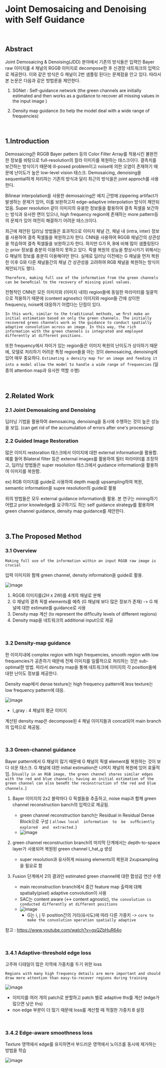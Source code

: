 # Joint Demosaicing and Denoising with Self Guidance

<br/>

## Abstract

Joint Demosaicing & Denoising(JDD) 분야에서 기존의 방식들은 입력인 Bayer raw 이미지를 4 채널의 RGGB 이미지로 decompose한 후 신경망 네트워크의 입력으로 제공한다. 이와 같은 방식은 G 채널이 2번 샘플링 된다는 문제점을 안고 있다. 따라서 본 논문은 다음과 같은 방법론을 제안한다.

1. SGNet : Self-guidance network (the green channels are initially estimated and then works as a guidance to recover all missing values in the input image )

2. Density map guidance (to help the model deal with a wide range of frequencies)

<br/>

## 1.Introduction

Demosaicing은 RGGB Bayer pattern 등의 Color Filter Array를 적용시킨 불완전한 정보를 바탕으로 full-resolution의 칼라 이미지를 복원하는 태스크이다. 결측치를 보간하는 방식이기 때문에 ill-posed problem이고 noise에 의한 오염이 존재하기 때문에 난이도가 높은 low-level vision 태스크. Demosaicing, denoising을 sequential하게 처리하는 기존의 방식과 달리 최근의 방식을은 joint approch를 사용한다.

Bilinear interpolation을 사용한 demosaicing은 에지 근방에 zippering artifact가 발생하는 문제가 있어, 이를 보완하고자 edge-adaptive interpolation 방식이 제안되었음. Super resolution 같이 이미지의 유용한 정보들을 활용하여 결측 픽셀을 보간하는 방식과 유사한 면이 있으나, high frequency region에 존재하는 more pattern등의 문제가 있어 여전히 해결하기 어려운 태스크이다.

최근에 제안된 딥러닝 방법들은 효과적으로 이미지 채널 간, 채널 내 (intra, inter) 정보를 사용하여 결측 픽셀들을 복원하고자 한다. CNN을 사용하여 RGGB 채널간의 상관성을 학습하여 결측 픽셀들을 보완하고자 한다. 하지만 G가 R, B에 비해 많이 샘플링된다는 prior 정보를 충분히 이용하지 못하고 있다. 픽셀 복원의 성능을 향상시키기 위해서는 G 채널의 정보를 충분히 이용해야만 한다. 실제로 딥러닝 이전에는 G 채널을 먼저 복원한 이후 G와 다른 채널들간의 채널 간 상관성을 고려하여 RGB 채널을 복원하는 방식이 제안되기도 했다.

`Therefore, making full use of the information from the green channels can be beneﬁcial to the recovery of missing pixel values.`

전형적인 CNN은 모든 이미지와 (이미지 내의) region들에 동일한 파라미터를 일괄적으로 적용하기 때문에 (content agnostic) 이미지와 region들 간에 상이한 frequency, noise에 대응하기 어렵다는 단점이 있다. 

 `In this work, similar to the traditional methods, we ﬁrst make an initial estimation based on only the green channels. The initially recovered green channels work as the guidance to conduct spatially adaptive convolution across an image. In this way, the rich information with the green channels is integrated and employed differently at different positions.`

 또한 frequency에서 차이가 있는 region들은 이미지 복원의 난이도가 상이하기 때문에, 모델로 처리하기 어려운 특정 region들을 아는 것이 demosaicing, denoising에 있어 매우 중요하다. `Estimating a density map for an image and feeding it into a model allow the model to handle a wide range of frequencies` (일종의 attention map과 유사한 역할 수행)

 <br/>

 ## 2.Related Work

 ### 2.1 Joint Demosaicing and Denoising

 딥러닝 기법을 활용하여 demosaicing, denoising을 동시에 수행하는 것이 높은 성능을 보임. (can get rid of the accumulation of errors after one's processing)

 ### 2.2 Guided Image Restoration

많은 이미지 restoration 태스크에서 이미지에 대한 external information을 활용함. 예를 들어 Bilateral filter 등은 external images를 활용하여 필터 파라미터를 조정하고, 딥러닝 방법들은 super resolution 태스크에서 guidance information을 활용하여 이미지를 복원함. 

ex) RGB 이미지를 guide로 사용하여 depth map을 upsampling하여 복원, semantic information을 supre resolution의 guide로 활용

위의 방법들은 모두 external guidance information을 활용. 본 연구는 mining하기 어렵고 prior knowledge를 요구하기도 하는 self guidance strategy를 활용하며 green channel guidance, density map guidance를 제안한다.

<br/>

## 3.The Proposed Method

### 3.1 Overview

`Making full use of the information within an input RGGB raw image is crucial`

입력 이미지와 함께 green channel, density information을 guide로 활용.

![image](https://user-images.githubusercontent.com/44194558/148518278-afb7fad2-d303-49af-9e4e-43453e78d965.png)


1. RGGB 이미지를(2H x 2W)를 4개의 채널로 분해
2. G 채널의 결측 픽셀 elements를 예측 (G 채널에 보다 많은 정보가 존재) -> G 채널에 대한 estimate를 guidance로 사용 
3. Density map 계산 (to represent the difﬁculty levels of different regions)
4. Density map을 네트워크의 additional input으로 제공

<br/>

### 3.2 Density-map guidance

한 이미지내에 complex region with high frequencies, smooth region with low frequencies가 공존하기 때문에 전체 이미지를 일률적으로 처리하는 것은 sub-optimal한 방법. 따라서 density map을 통해 네트워크에 이미지의 각 position들에 대한 난이도 정보를 제공한다.

Density map에서 dense texture는 high frequency pattern에 less texture는 low frequency pattern에 대응.

![image](https://user-images.githubusercontent.com/44194558/148518986-053400e0-0d95-42e3-910d-2af18b8c2453.png)

 - I_gray : 4 채널의 평균 이미지

계산된 density map은 decompose된 4 채널 이미지들과 concat되어 main branch의 입력으로 제공됨.

<br/>

### 3.3 Green-channel guidance

Bayer pattern에서 G 채널이 많기 때문에 G 채널의 픽셀 element를 복원하는 것이 보다 쉬운 태스크. G 채널에 대한 initial estimation은 나머지 채널의 복원에 있어 효율적임. (`Usually in an RGB image, the green channel shares similar edges with the red and blue channels; having an initial estimation of the green channel can also beneﬁt the reconstruction of the red and blue channels.`)

1. Bayer 이미지의 2x2 블락마다 G 픽셀들을 추출하고, noise map과 함께 green channel reconstruction banch의 입력으로 제공됨.
   - green channel reconstruction banch는 Residual in Residual Dense Block으로 구성 ( `allows local  information  to  be  sufﬁciently  explored  and  extracted.`)
   - ![image](https://user-images.githubusercontent.com/44194558/148520322-f623dadf-f73f-4aae-b094-1a959915504b.png)

2. green channel reconstruction branch의 마지막 단계에서는 depth-to-space layer가 사용되어 복원된 green channel I_hat_g 생성
   - super resolution과 유사하게 missing elements의 복원과 2xupsampling을 필요로 함

3. Fusion 단계에서 2의 결과인 estimated green channel에 대한 합성곱 연산 수행
   - main reconstruction branch에서 중간 feature map 출력에 대해 spatially(pixel) adaptive convolution이 사용
   - SAC는 content aware (<-> content agnostic), `the convolution is conducted differently at different positions` 
   - ![image](https://user-images.githubusercontent.com/44194558/148521294-d59652f5-e110-4843-abf3-1ec8cbe3014e.png)
      - G는 i, j 두 position간의 거리(유사도)에 따라 다른 가중치 -> `core to make the convolution operation spatially adaptive` 

참고 : https://www.youtube.com/watch?v=gsQZbHuR64o

<br/>

### 3.4.1 Adaptive-threshold edge loss

고주파 디테일이 많은 지역에 가중치를 두기 위한 loss

`Regions with many high frequency details are more important and should draw more attention than easy-to-recover regions during training`

![image](https://user-images.githubusercontent.com/44194558/148521966-89a3dd38-04b9-42f6-a81f-8c215e691916.png)

 - 이미지를 여러 개의 patch로 분할하고 patch 별로 adaptive ths를 계산 (edge가 많으면 낮은 ths)
 - non edge 부분이 더 많기 때문에 loss를 계산할 때 적절한 가중치 B 설정

<br/>

### 3.4.2 Edge-aware smoothness loss

Texture 영역에서 edge를 유지하면서 부드러운 영역에서 노이즈를 동시에 제거하는 방법을 학습

![image](https://user-images.githubusercontent.com/44194558/148523307-3dd89313-ddd5-4741-b878-a97903d52283.png)